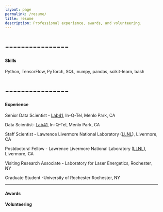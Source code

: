 ```yaml
---
layout: page
permalink: /resume/
title: resume
description: Professional experience, awards, and volunteering.
---
```

# ----------------
#### Skills
Python, TensorFlow, PyTorch, SQL, numpy, pandas, scikit-learn, bash

# ----------------
#### Experience

Senior Data Scientist - [Lab41](https://lab41.org/), In-Q-Tel, Menlo Park, CA

Data Scientist- [Lab41](https://lab41.org/), In-Q-Tel, Menlo Park, CA

Staff Scientist - Lawrence Livermore National Laboratory ([LLNL](https://www.llnl.gov/)),
Livermore, CA

Postdoctoral Fellow - Lawrence Livermore National Laboratory ([LLNL](https://www.llnl.gov/)),
Livermore, CA

Visiting Research Associate - Laboratory for Laser Energetics, Rochester, NY

Graduate Student -University of Rochester Rochester, NY
 ***
#### Awards

#### Volunteering
